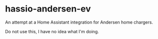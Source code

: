 # hassio-andersen-ev
An attempt at a Home Assistant integration for Andersen home chargers.

Do not use this, I have no idea what I'm doing.
